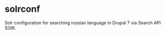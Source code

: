 solrconf
========

Solr configuration for searching russian language in Drupal 7 via Search API SOlR.
